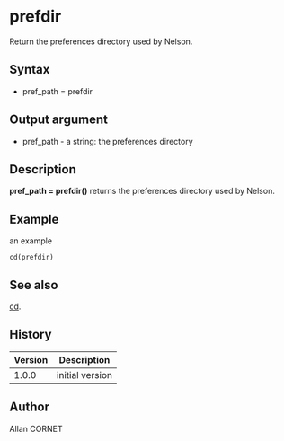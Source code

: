

# prefdir

Return the preferences directory used by Nelson.

## Syntax

- pref_path = prefdir

## Output argument

 - pref_path - a string: the preferences directory

## Description


  <p><b>pref_path = prefdir()</b> returns the preferences directory used by Nelson.</p>


## Example

an example
```Nelson
cd(prefdir)
```

## See also

[cd](../files_folders_functions/cd.md).
## History

|Version|Description|
|------|------|
|1.0.0|initial version|


## Author

Allan CORNET



